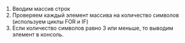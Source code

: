 1. Вводим массив строк
2. Проверяем каждый элемент массива на количество символов (используем циклы FOR и IF)
3. Если количество символов равно 3 или меньше, то выводим элемент в консоль.